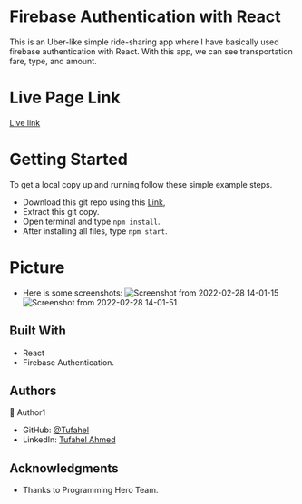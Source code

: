 # Firebase Authentication with React

This is an Uber-like simple ride-sharing app where I have basically used firebase authentication with React. With this app, we can see transportation fare, type, and amount.

# Live Page Link

[Live link](https://react-auth-5e390.web.app/)

# Getting Started
To get a local copy up and running follow these simple example steps.

- Download this git repo using this [Link](https://github.com/Tufahel/react-auth.git),
- Extract this git copy.
- Open terminal and type `npm install`.
- After installing all files, type `npm start`.

# Picture
- Here is some screenshots:
![Screenshot from 2022-02-28 14-01-15](https://user-images.githubusercontent.com/60083437/155946636-a299d9ea-d352-4970-a041-913fe5cabd0e.png)
![Screenshot from 2022-02-28 14-01-51](https://user-images.githubusercontent.com/60083437/155946682-f9824653-d8fa-4e27-9999-c679603ebfa5.png)


## Built With

- React
- Firebase Authentication.


## Authors

👤 Author1

- GitHub: [@Tufahel](https://github.com/Tufahel)
- LinkedIn: [Tufahel Ahmed](https://bd.linkedin.com/in/tufahel-ahmed-972884203)

## Acknowledgments

- Thanks to Programming Hero Team.

